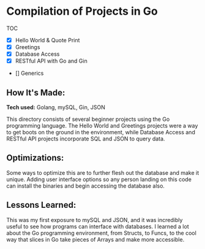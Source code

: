 # Compilation of Projects in Go

TOC

- [x] Hello World & Quote Print
- [x] Greetings
- [x] Database Access
- [x] RESTful API with Go and Gin
- [] Generics

## How It's Made:

**Tech used:** Golang, mySQL, Gin, JSON

This directory consists of several beginner projects using the Go programming language. The Hello World and Greetings projects were a way to get boots on the ground in the environment, while Database Access and RESTful API projects incorporate SQL and JSON to query data.

## Optimizations:


Some ways to optimize this are to further flesh out the database and make it unique. Adding user interface options so any person landing on this code can install the binaries and begin accessing the database also.

## Lessons Learned:

This was my first exposure to mySQL and JSON, and it was incredibly useful to see how programs can interface with databases. I learned a lot about the Go programming environment, from Structs, to Funcs, to the cool way that slices in Go take pieces of Arrays and make more accessible.
